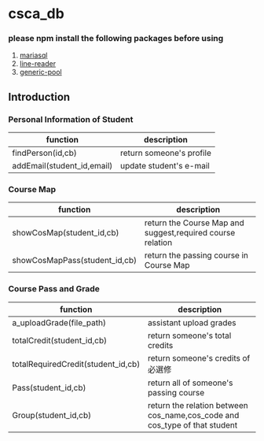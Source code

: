 # csca_db
### please npm install the following packages before using
1. [mariasql](https://github.com/mscdex/node-mariasql)
2. [line-reader](https://github.com/nickewing/line-reader)
3. [generic-pool](https://github.com/coopernurse/node-pool)

## Introduction

### Personal Information of Student
| function | description |
| ------- | ----- |
| findPerson(id,cb) | return someone's profile |
| addEmail(student_id,email) | update student's e-mail |

### Course Map
| function | description |
| ------- | ----- |
| showCosMap(student_id,cb) | return the Course Map and suggest,required course relation |
| showCosMapPass(student_id,cb) | return the passing course in Course Map |

### Course Pass and Grade
| function | description |
| ------- | ----- |
| a_uploadGrade(file_path) | assistant upload grades |
| totalCredit(student_id,cb) | return someone's total credits |
| totalRequiredCredit(student_id,cb) | return someone's credits of 必選修 |
| Pass(student_id,cb) | return all of someone's passing course |
| Group(student_id,cb) | return the relation between cos_name,cos_code and cos_type of that student |

